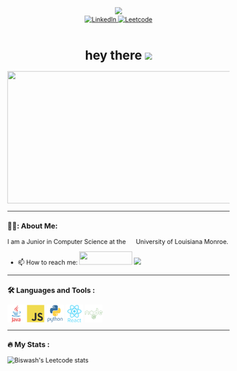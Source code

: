 <div id="header" align="center">
  <img src="https://media.giphy.com/media/M9gbBd9nbDrOTu1Mqx/giphy.gif" width="100"/>
</div>
<div id="badges" align="center">
  <a href="https://www.linkedin.com/in/biswash-kunwar">
    <img src="https://img.shields.io/badge/LinkedIn-blue?style=for-the-badge&logo=linkedin&logoColor=white" alt="LinkedIn"/>
  </a>
  <a href="https://leetcode.com/u/BiswashNK/">
    <img src="https://img.shields.io/badge/Leetcode-yellow?style=for-the-badge&logo=leetcode&logoColor=white" alt="Leetcode"/>
  </a>
</div>
<div align="center">
  <img src="https://komarev.com/ghpvc/?username=BiswashNK&style=flat-square&color=blue" alt=""/>
</div>

<h1 align="center">
  hey there
  <img src="https://media.giphy.com/media/hvRJCLFzcasrR4ia7z/giphy.gif" width="30px"/>
</h1>

<div align="center">
  <img src="https://media.giphy.com/media/dWesBcTLavkZuG35MI/giphy.gif" width="600" height="300"/>
</div>

---
### 👨‍💻: About Me:
I am a Junior in Computer Science at the  <img src="https://educationusa.state.gov/sites/default/files/field_hei_logo/ulm_logo.png" width="15" height="15"/> University of Louisiana Monroe.
- 📫 How to reach me: [<img src="https://img.shields.io/badge/-Biswash_Kunwar-blue?style=flat&logo=Linkedin&logoColor=white" height="30" width="120"/>](https://www.linkedin.com/in/biswash-kunwar) <a href="mailto:biswashnursinghkunwar3568@gmail.com"><img src="https://img.shields.io/badge/gmail-blue?logo=gmail&logoColor=red&style=for-the-badge"></a>
  


---

### 🛠️ Languages and Tools :
<div>
  <img src = "https://github.com/devicons/devicon/blob/master/icons/java/java-original-wordmark.svg" height = "40" width = "40"/>
  <img src = "https://github.com/devicons/devicon/blob/master/icons/javascript/javascript-original.svg" height = "40" width = "40"/>
  <img src = "https://github.com/devicons/devicon/blob/master/icons/python/python-original-wordmark.svg" height = "40" width = "40"/>
  <img src = "https://github.com/devicons/devicon/blob/master/icons/react/react-original-wordmark.svg" height = "40" width = "40"/>
  <img src = "https://github.com/devicons/devicon/blob/master/icons/nodejs/nodejs-line-wordmark.svg" height = "40" width = "40"/>
</div>

---

### 🔥 My Stats :
![Biswash's Leetcode stats](https://leetcard.jacoblin.cool/BiswashNK?ext=heatmap)

<!-- [![Biswash's Leetcode Stats](https://leetcard.jacoblin.cool/BiswashNK)](https://leetcode.com/BiswashNK) 
[![Biswash's LeetCode stats](https://leetcode-stats-six.vercel.app/?username=BiswashNK&theme=dark)](https://leetcode.com/u/BiswashNK/)-->

<!--
**BiswashNK/BiswashNK** is a ✨ _special_ ✨ repository because its `README.md` (this file) appears on your GitHub profile.

Here are some ideas to get you started:

- 🔭 I’m currently working on ...
- 🌱 I’m currently learning ...
- 👯 I’m looking to collaborate on ...
- 🤔 I’m looking for help with ...
- 💬 Ask me about ...
- 📫 How to reach me: ...
- 😄 Pronouns: ...
- ⚡ Fun fact: ...
-->
